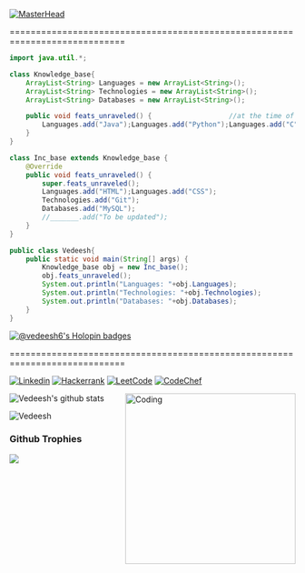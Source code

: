 [![MasterHead](https://user-images.githubusercontent.com/88491153/213903315-e4fb0078-60be-4345-87db-102b85ec8634.png)](https://github.com/Vedeesh6)

============================================================================
```java
import java.util.*;

class Knowledge_base{
    ArrayList<String> Languages = new ArrayList<String>();
    ArrayList<String> Technologies = new ArrayList<String>();
    ArrayList<String> Databases = new ArrayList<String>();

    public void feats_unraveled() {                   //at the time of making
        Languages.add("Java");Languages.add("Python");Languages.add("C");Languages.add("C++");
    }
}

class Inc_base extends Knowledge_base {
    @Override
    public void feats_unraveled() {
        super.feats_unraveled();
        Languages.add("HTML");Languages.add("CSS");
        Technologies.add("Git");
        Databases.add("MySQL");
        //_______.add("To be updated");
    }
}

public class Vedeesh{
    public static void main(String[] args) {
        Knowledge_base obj = new Inc_base();
        obj.feats_unraveled();
        System.out.println("Languages: "+obj.Languages);
        System.out.println("Technologies: "+obj.Technologies);
        System.out.println("Databases: "+obj.Databases);
    }
}
```

[![@vedeesh6's Holopin badges](https://holopin.me/vedeesh6)](https://holopin.io/@vedeesh6)

============================================================================

<!--[![Portfolio](https://img.shields.io/badge/Portfolio-239?style=for-the-badge&logo='https://vedeesh.github.io/Me/myFavicon.ico'=&logoColor=white)](https://vedeesh.github.io/Me/)
-->

[![Linkedin](https://img.shields.io/badge/Linkedin-0077B5?style=for-the-badge&logo=linkedin&logoColor=white)](https://www.linkedin.com/in/vedeesh-dwivedi)
[![Hackerrank](https://img.shields.io/badge/-Hackerrank-2EC866?style=for-the-badge&logo=HackerRank&logoColor=black)](https://www.hackerrank.com/Vedeesh6)
[![LeetCode](https://img.shields.io/badge/LeetCode-000000?style=for-the-badge&logo=LeetCode&logoColor=#d16c06)](https://leetcode.com/Vedeesh)
[![CodeChef](https://img.shields.io/badge/CodeChef-%23964B00.svg?style=for-the-badge&logo=CodeChef&logoColor=white)](https://www.codechef.com/users/vedeesh)
<!--[![Stack Overflow](https://img.shields.io/badge/-Stackoverflow-FE7A16?style=for-the-badge&logo=stack-overflow&logoColor=white)](https://stackoverflow.com/users/19384351/vedeesh)-->

<img align="right" alt="Coding" width="300" src="https://camo.githubusercontent.com/97d0c0c4209208d8ec9573c7e213e05872a9f59b703868647b559b77af601cc6/68747470733a2f2f692e70696e696d672e636f6d2f6f726967696e616c732f65382f66342f35332f65386634353334363961336563393765636433353464663436356437333931332e676966">

![Vedeesh's github stats](https://github-readme-streak-stats.herokuapp.com/?user=Vedeesh6&theme=vue-dark&hide_border=false)

<p align="left"> <img src="https://komarev.com/ghpvc/?username=Vedeesh6&label=Visitors&color=0e75b6&style=flat" alt="Vedeesh" /></p>

### Github Trophies
<div align="left">
  <img src="https://github-profile-trophy.vercel.app/?username=Vedeesh6&column=6&theme=onedark" align="left"/>
</div>

<!--
**Vedeesh6/Vedeesh6** is a ✨ _special_ ✨ repository because its `README.md` (this file) appears on your GitHub profile.

Here are some ideas to get you started:

- 🔭 I’m currently working on ...
- 🌱 I’m currently learning ...
- 👯 I’m looking to collaborate on ...
- 🤔 I’m looking for help with ...
- 💬 Ask me about ...
- 📫 How to reach me: ...
- 😄 Pronouns: ...
- ⚡ Fun fact: ...
-->
